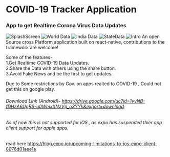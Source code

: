 # COVID-19 Tracker Application
### App to get Realtime Corona Virus Data Updates
![SplashScreen](https://user-images.githubusercontent.com/55044774/78924475-8a881780-7ab7-11ea-9070-b7efb412bec3.png)
![World Data](https://user-images.githubusercontent.com/55044774/78924795-04b89c00-7ab8-11ea-9b20-db9887ff3d63.png)
![India Data](https://user-images.githubusercontent.com/55044774/78924447-7e03bf00-7ab7-11ea-8c55-be6b09debb30.png)
![StateData](https://user-images.githubusercontent.com/55044774/78924872-23b72e00-7ab8-11ea-88dd-b20b11f57154.png)
![Intro](https://user-images.githubusercontent.com/55044774/78924879-26198800-7ab8-11ea-8f58-46eb442b42b0.png)
An open Source cross Platform application built on react-native, contributions to the framework are welcome!

Some of the features-<br/>
1.Get Realtime COVID-19 Data Updates.<br/>
2.Share the Data with others using the share button.<br/>
3.Avoid Fake News and be the first to get updates.<br/>

Due to Some restrictions by Gov. on apps realted to COVID-19 , Could not get this on google play.

###### Download Link (Android)- https://drive.google.com/uc?id=1vyNB-fDHzA6UgRS-u0WmxXNzVp_o3YYk&export=download

###### As of now this is not supported for iOS , as expo has suspended thier app client support for apple apps.
read here https://blog.expo.io/upcoming-limitations-to-ios-expo-client-8076d01aee1a

